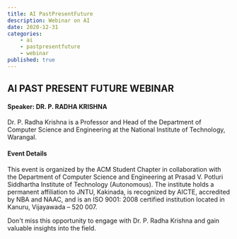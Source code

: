 ```yaml
---
title: AI PastPresentFuture
description: Webinar on AI
date: 2020-12-31
categories:
    - ai 
    - pastpresentfuture
    - webinar
published: true
---
```


## AI PAST PRESENT FUTURE WEBINAR

#### Speaker: DR. P. RADHA KRISHNA

Dr. P. Radha Krishna is a Professor and Head of the Department of Computer Science and Engineering at the National Institute of Technology, Warangal.

#### Event Details

This event is organized by the ACM Student Chapter in collaboration with the Department of Computer Science and Engineering at Prasad V. Potluri Siddhartha Institute of Technology (Autonomous). The institute holds a permanent affiliation to JNTU, Kakinada, is recognized by AICTE, accredited by NBA and NAAC, and is an ISO 9001: 2008 certified institution located in Kanuru, Vijayawada – 520 007.

Don't miss this opportunity to engage with Dr. P. Radha Krishna and gain valuable insights into the field.


